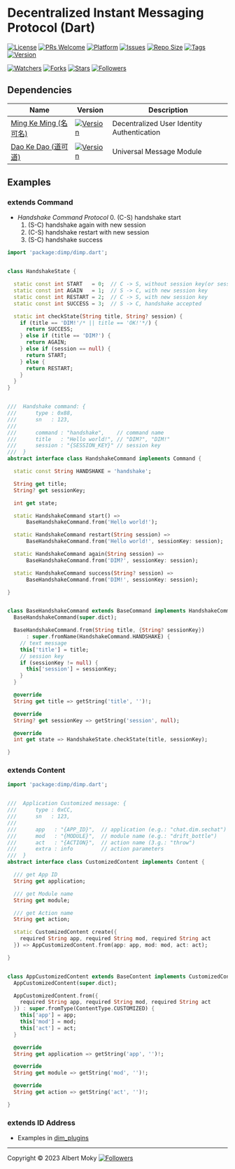 # Decentralized Instant Messaging Protocol (Dart)

[![License](https://img.shields.io/github/license/dimchat/core-dart)](https://github.com/dimchat/core-dart/blob/master/LICENSE)
[![PRs Welcome](https://img.shields.io/badge/PRs-welcome-brightgreen.svg)](https://github.com/dimchat/core-dart/pulls)
[![Platform](https://img.shields.io/badge/Platform-Dart%203-brightgreen.svg)](https://github.com/dimchat/core-dart/wiki)
[![Issues](https://img.shields.io/github/issues/dimchat/core-dart)](https://github.com/dimchat/core-dart/issues)
[![Repo Size](https://img.shields.io/github/repo-size/dimchat/core-dart)](https://github.com/dimchat/core-dart/archive/refs/heads/main.zip)
[![Tags](https://img.shields.io/github/tag/dimchat/core-dart)](https://github.com/dimchat/core-dart/tags)
[![Version](https://img.shields.io/pub/v/dimp)](https://pub.dev/packages/dimp)

[![Watchers](https://img.shields.io/github/watchers/dimchat/core-dart)](https://github.com/dimchat/core-dart/watchers)
[![Forks](https://img.shields.io/github/forks/dimchat/core-dart)](https://github.com/dimchat/core-dart/forks)
[![Stars](https://img.shields.io/github/stars/dimchat/core-dart)](https://github.com/dimchat/core-dart/stargazers)
[![Followers](https://img.shields.io/github/followers/dimchat)](https://github.com/orgs/dimchat/followers)

## Dependencies

| Name | Version | Description |
|------|---------|-------------|
| [Ming Ke Ming (名可名)](https://github.com/dimchat/mkm-dart) | [![Version](https://img.shields.io/pub/v/mkm)](https://pub.dev/packages/mkm) | Decentralized User Identity Authentication |
| [Dao Ke Dao (道可道)](https://github.com/dimchat/dkd-dart) | [![Version](https://img.shields.io/pub/v/dkd)](https://pub.dev/packages/dkd) | Universal Message Module |

## Examples

### extends Command

* _Handshake Command Protocol_
  0. (C-S) handshake start
  1. (S-C) handshake again with new session
  2. (C-S) handshake restart with new session
  3. (S-C) handshake success

```dart
import 'package:dimp/dimp.dart';


class HandshakeState {

  static const int START   = 0;  // C -> S, without session key(or session expired)
  static const int AGAIN   = 1;  // S -> C, with new session key
  static const int RESTART = 2;  // C -> S, with new session key
  static const int SUCCESS = 3;  // S -> C, handshake accepted

  static int checkState(String title, String? session) {
    if (title == 'DIM!'/* || title == 'OK!'*/) {
      return SUCCESS;
    } else if (title == 'DIM?') {
      return AGAIN;
    } else if (session == null) {
      return START;
    } else {
      return RESTART;
    }
  }
}


///  Handshake command: {
///      type : 0x88,
///      sn   : 123,
///
///      command : "handshake",    // command name
///      title   : "Hello world!", // "DIM?", "DIM!"
///      session : "{SESSION_KEY}" // session key
///  }
abstract interface class HandshakeCommand implements Command {

  static const String HANDSHAKE = 'handshake';

  String get title;
  String? get sessionKey;

  int get state;

  static HandshakeCommand start() =>
      BaseHandshakeCommand.from('Hello world!');

  static HandshakeCommand restart(String session) =>
      BaseHandshakeCommand.from('Hello world!', sessionKey: session);

  static HandshakeCommand again(String session) =>
      BaseHandshakeCommand.from('DIM?', sessionKey: session);

  static HandshakeCommand success(String? session) =>
      BaseHandshakeCommand.from('DIM!', sessionKey: session);

}


class BaseHandshakeCommand extends BaseCommand implements HandshakeCommand {
  BaseHandshakeCommand(super.dict);

  BaseHandshakeCommand.from(String title, {String? sessionKey})
      : super.fromName(HandshakeCommand.HANDSHAKE) {
    // text message
    this['title'] = title;
    // session key
    if (sessionKey != null) {
      this['session'] = sessionKey;
    }
  }

  @override
  String get title => getString('title', '')!;

  @override
  String? get sessionKey => getString('session', null);

  @override
  int get state => HandshakeState.checkState(title, sessionKey);

}
```

### extends Content

```dart
import 'package:dimp/dimp.dart';


///  Application Customized message: {
///      type : 0xCC,
///      sn   : 123,
///
///      app   : "{APP_ID}",  // application (e.g.: "chat.dim.sechat")
///      mod   : "{MODULE}",  // module name (e.g.: "drift_bottle")
///      act   : "{ACTION}",  // action name (3.g.: "throw")
///      extra : info         // action parameters
///  }
abstract interface class CustomizedContent implements Content {

  /// get App ID
  String get application;

  /// get Module name
  String get module;

  /// get Action name
  String get action;

  static CustomizedContent create({
    required String app, required String mod, required String act
  }) => AppCustomizedContent.from(app: app, mod: mod, act: act);

}


class AppCustomizedContent extends BaseContent implements CustomizedContent {
  AppCustomizedContent(super.dict);

  AppCustomizedContent.from({
    required String app, required String mod, required String act
  }) : super.fromType(ContentType.CUSTOMIZED) {
    this['app'] = app;
    this['mod'] = mod;
    this['act'] = act;
  }

  @override
  String get application => getString('app', '')!;

  @override
  String get module => getString('mod', '')!;

  @override
  String get action => getString('act', '')!;

}
```

### extends ID Address

* Examples in [dim_plugins](https://pub.dev/packages/dim_plugins)

----

Copyright &copy; 2023 Albert Moky
[![Followers](https://img.shields.io/github/followers/moky)](https://github.com/moky?tab=followers)
